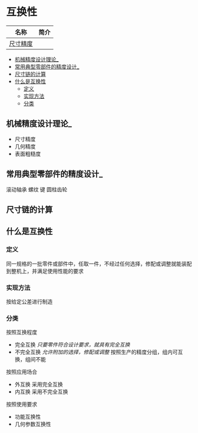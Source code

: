 # 互换性

| 名称 | 简介 |
| - | - |
| [尺寸精度](Unit2.md) | | 
 
* [机械精度设计理论_](#机械精度设计理论_)
* [常用典型零部件的精度设计_](#常用典型零部件的精度设计_)
* [尺寸链的计算](#尺寸链的计算)
* [什么是互换性](#什么是互换性)
  * [定义](#定义)
  * [实现方法](#实现方法)
  * [分类](#分类)

## 机械精度设计理论_

* 尺寸精度
* 几何精度
* 表面粗糙度

## 常用典型零部件的精度设计_

滚动轴承 螺纹 键 圆柱齿轮

## 尺寸链的计算

## 什么是互换性

### 定义

同一规格的一批零件或部件中，任取一件，不经过任何选择，修配或调整就能装配到整机上，并满足使用性能的要求

### 实现方法

按给定公差进行制造

### 分类

按照互换程度

* 完全互换 *只要零件符合设计要求，就具有完全互换*
* 不完全互换 *允许附加的选择，修配或调整* 按照生产的精度分组，组内可互换，组间不能

按照应用场合

* 外互换 采用完全互换
* 内互换 采用不完全互换

按照使用要求

* 功能互换性
* 几何参数互换性
